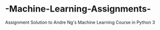 # -Machine-Learning-Assignments-
Assignment Solution to Andre Ng's Machine Learning Course in Python 3
